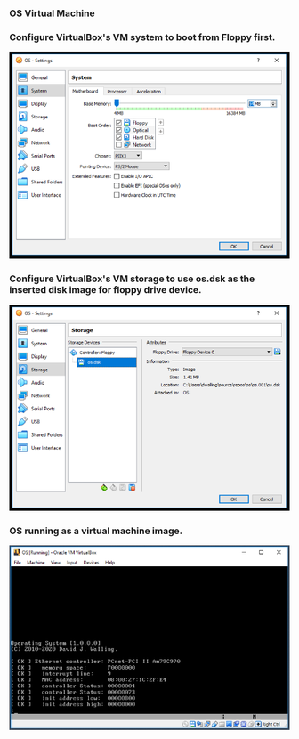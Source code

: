 ### OS Virtual Machine
### Configure VirtualBox's VM system to boot from Floppy first.
<img src="../images/28_VirtualBox1.PNG"/>

### Configure VirtualBox's VM storage to use os.dsk as the inserted disk image for floppy drive device.
<img src="../images/29_VirtualBox2.PNG"/>

### OS running as a virtual machine image.
<img src="../images/30_VirtualBox_boot.PNG"/>
